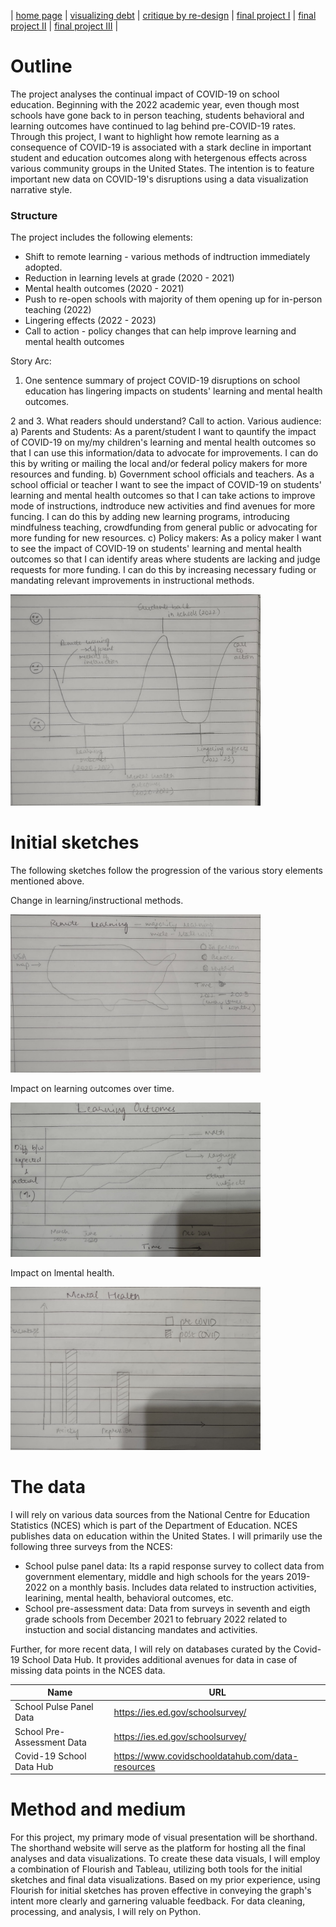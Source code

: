 | [home page](https://pranavakadiyala.github.io/Portfolio/) | [visualizing debt](visualizing-government-debt) | [critique by re-design](critique-by-design) | [final project I](final-project-part-one) | [final project II](final-project-part-two) | [final project III](final-project-part-three) |


# Outline

The project analyses the continual impact of COVID-19 on school education. Beginning with the 2022 academic year, even though most schools have gone back to in person teaching, students behavioral and learning outcomes have continued to lag behind pre-COVID-19 rates. Through this project, I want to highlight how remote learning as a consequence of COVID-19 is associated with a stark decline in important student and education outcomes along with hetergenous effects across various community groups in the United States. The intention is to feature important new data on COVID-19's disruptions using a data visualization narrative style. 

### Structure

The project includes the following elements:
* Shift to remote learning - various methods of indtruction immediately adopted.
* Reduction in learning levels at grade (2020 - 2021)
* Mental health outcomes (2020 - 2021)
* Push to re-open schools with majority of them opening up for in-person teaching (2022)
* Lingering effects (2022 - 2023)
* Call to action - policy changes that can help improve learning and mental health outcomes

Story Arc:

1. One sentence summary of project
COVID-19 disruptions on school education has lingering impacts on students' learning and mental health outcomes.

2 and 3. What readers should understand? Call to action.
Various audience: a) Parents and Students: As a parent/student I want to qauntify the impact of COVID-19 on my/my children's learning and mental health outcomes so that I can use this information/data to advocate for improvements. I can do this by writing or mailing the local and/or federal policy makers for more resources and funding.
b) Government school officials and teachers. As a school official or teacher I want to see the impact of COVID-19 on students' learning and mental health outcomes so that I can take actions to improve mode of instructions, indtroduce new activities and find avenues for more funcing. I can do this by adding new learning programs, introducing mindfulness teaching, crowdfunding from general public or advocating for more funding for new resources.
c) Policy makers: As a policy maker I want to see the impact of COVID-19 on students' learning and mental health outcomes so that I can identify areas where students are lacking and judge requests for more funding. I can do this by increasing necessary fuding or mandating relevant improvements in instructional methods. 

<img src="story_arc.jpeg" width="400"/>

# Initial sketches

The following sketches follow the progression of the various story elements mentioned above.

Change in learning/instructional methods.

<img src="remote_learning.jpeg" width="400"/>


Impact on learning outcomes over time.

<img src="learning_outcomes.jpeg" width="400"/>


Impact on lmental health.

<img src="mental_health.jpeg" width="400"/>


# The data

I will rely on various data sources from the National Centre for Education Statistics (NCES) which is part of the Department of Education. NCES publishes data on education within the United States. I will primarily use the following three surveys from the NCES:
* School pulse panel data: Its a rapid response survey to collect data from government elementary, middle and high schools for the years 2019-2022 on a monthly basis. Includes data related to instruction activities, learining, mental health, behavioral outcomes, etc.
* School pre-assessment data: Data from surveys in seventh and eigth grade schools from December 2021 to february 2022 related to instuction and social distancing mandates and activities. 

Further, for more recent data, I will rely on databases curated by the Covid-19 School Data Hub. It provides additional avenues for data in case of missing data points in the NCES data. 


| Name | URL |
|------|-----|
| School Pulse Panel Data  | https://ies.ed.gov/schoolsurvey/    |
| School Pre-Assessment Data    | https://ies.ed.gov/schoolsurvey/    | 
| Covid-19 School Data Hub     | https://www.covidschooldatahub.com/data-resources    | 


# Method and medium

For this project, my primary mode of visual presentation will be shorthand. The shorthand website will serve as the platform for hosting all the final analyses and data visualizations. To create these data visuals, I will employ a combination of Flourish and Tableau, utilizing both tools for the initial sketches and final data visualizations. Based on my prior experience, using Flourish for initial sketches has proven effective in conveying the graph's intent more clearly and garnering valuable feedback. For data cleaning, processing, and analysis, I will rely on Python.
